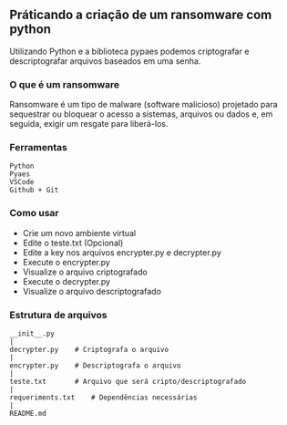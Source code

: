 ## Práticando a criação de um ransomware com python

Utilizando Python e a biblioteca pypaes podemos criptografar e descriptografar arquivos baseados em uma senha.

### O que é um ransomware

Ransomware é um tipo de malware (software malicioso) projetado para sequestrar ou bloquear o acesso a sistemas, arquivos ou dados e, em seguida, exigir um resgate para liberá-los. 

### Ferramentas

    Python
    Pyaes
    VSCode
    Github + Git

### Como usar

- Crie um novo ambiente virtual
- Edite o teste.txt (Opcional)
- Edite a key nos arquivos encrypter.py e decrypter.py
- Execute o encrypter.py
- Visualize o arquivo criptografado
- Execute o decrypter.py
- Visualize o arquivo descriptografado

### Estrutura de arquivos

    __init__.py
    |
    decrypter.py    # Criptografa o arquivo
    |
    encrypter.py    # Descriptografa o arquivo
    |
    teste.txt       # Arquivo que será cripto/descriptografado
    |
    requeriments.txt    # Dependências necessárias
    |
    README.md

